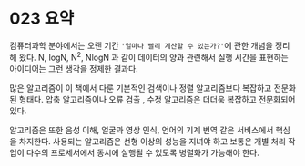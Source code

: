 # 023 요약

컴퓨터과학 분야에서는 오랜 기간 `'얼마나 빨리 계산할 수 있는가?'`에 관한 개념을 정리해 왔다. N, logN, N<sup>2</sup>, NlogN 과 같이 데이터의 양과 관련해서 실행 시간을 표현하는 아이디어는 그런 생각을 정제한 결과다. 

많은 알고리즘이 이 책에서 다룬 기본적인 검색이나 정렬 알고리즘보다 복잡하고 전문화된 형태다. 압축 알고리즘이나 오류 검출 , 수정 알고리즘은 더더욱 복잡하고 전문화되어 있다. 

알고리즘은 또한 음성 이해, 얼굴과 영상 인식, 언어의 기계 번역 같은 서비스에서 핵심을 차지한다. 사용되는 알고리즘은 선형 이상의 성능을 지녀야 하고 보통은 개별 처리 작업이 다수의 프로세서에서 동시에 실행될 수 있도록 병렬화가 가능해야 한다. 